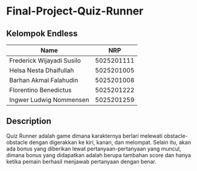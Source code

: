 # Final-Project-Quiz-Runner

## Kelompok Endless
| Name                      | NRP        | 
| ------------------------- | ---------- |
| Frederick Wijayadi Susilo	| 5025201111 |
| Helsa Nesta Dhaifullah | 5025201005 |
| Barhan Akmal Falahudin | 5025201008 |
| Florentino Benedictus |	5025201222 |
| Ingwer Ludwig Nommensen	| 5025201259 |

## Description
Quiz Runner adalah game dimana karakternya berlari melewati obstacle-obstacle dengan digerakkan ke kiri, kanan, dan melompat. Selain itu, akan ada bonus yang diberikan lewat pertanyaan-pertanyaan yang muncul, dimana bonus yang didapatkan adalah berupa tambahan score dan hanya ketika pemain berhasil menjawab pertanyaan dengan benar.
